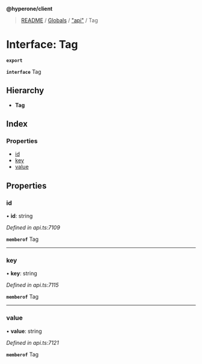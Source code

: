 **@hyperone/client**

> [README](../README.md) / [Globals](../globals.md) / ["api"](../modules/_api_.md) / Tag

# Interface: Tag

**`export`** 

**`interface`** Tag

## Hierarchy

* **Tag**

## Index

### Properties

* [id](_api_.tag.md#id)
* [key](_api_.tag.md#key)
* [value](_api_.tag.md#value)

## Properties

### id

•  **id**: string

*Defined in api.ts:7109*

**`memberof`** Tag

___

### key

•  **key**: string

*Defined in api.ts:7115*

**`memberof`** Tag

___

### value

•  **value**: string

*Defined in api.ts:7121*

**`memberof`** Tag
